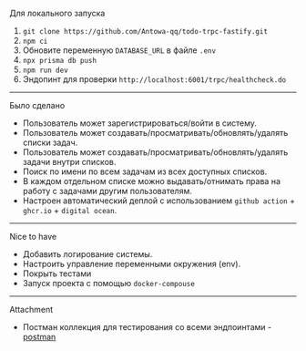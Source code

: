 Для локального запуска
1. ```git clone https://github.com/Antowa-qq/todo-trpc-fastify.git```
2. ```npm ci```
3. Обновите переменную ```DATABASE_URL```  в файле  ```.env```
4. ```npx prisma db push```
5. ```npm run dev```  
6. Эндопинт для проверки ```http://localhost:6001/trpc/healthcheck.do```
---
Было сделано
  - Пользователь может зарегистрироваться/войти в систему.
  - Пользователь может создавать/просматривать/обновлять/удалять списки задач.
  - Пользователь может создавать/просматривать/обновлять/удалять задачи внутри списков.
  - Поиск по имени по всем задачам из всех доступных списков.
  - В каждом отдельном списке можно выдавать/отнимать права на работу с задачами другим пользователям.
  - Настроен автоматический деплой с использованием  ```github action``` + ```ghcr.io``` + ```digital ocean```.

---
Nice to have
  - Добавить логирование системы.
  - Настроить управление переменными окружения (env).
  - Покрыть тестами
  - Запуск проекта с помощью ```docker-compouse```
---
Attachment
  - Постман коллекция для тестирования со всеми эндпоинтами - [postman](https://drive.google.com/file/d/1DW7lpiO7VES43Tbj6PcVItJjpflK9l9s/view?usp=sharing)
